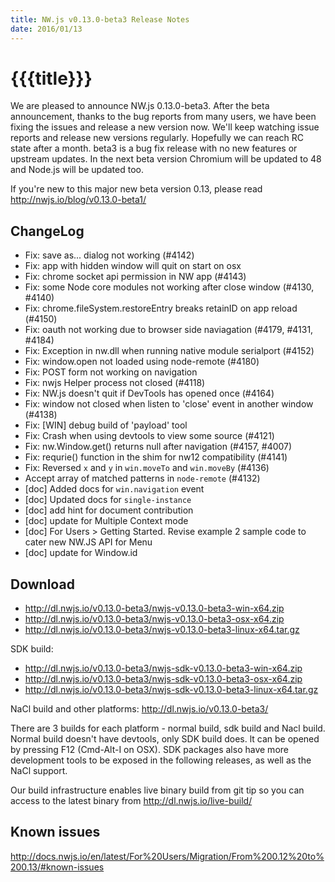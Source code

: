 ```yaml
---
title: NW.js v0.13.0-beta3 Release Notes
date: 2016/01/13
---
```

# {{{title}}}

We are pleased to announce NW.js 0.13.0-beta3. After the beta announcement,
thanks to the bug reports from many users, we have been fixing the issues and
release a new version now. We'll keep watching issue reports and release new versions
regularly. Hopefully we can reach RC state after a month. beta3 is a bug fix release
with no new features or upstream updates. In the next beta version Chromium will be
updated to 48 and Node.js will be updated too.

If you're new to this major new beta version 0.13, please read http://nwjs.io/blog/v0.13.0-beta1/

## ChangeLog

- Fix: save as... dialog not working (#4142)
- Fix: app with hidden window will quit on start on osx
- Fix: chrome socket api permission in NW app (#4143)
- Fix: some Node core modules not working after close window (#4130, #4140)
- Fix: chrome.fileSystem.restoreEntry breaks retainID on app reload (#4150)
- Fix: oauth not working due to browser side naviagation (#4179, #4131, #4184)
- Fix: Exception in nw.dll when running native module serialport (#4152)
- Fix: window.open not loaded using node-remote (#4180)
- Fix: POST form not working on navigation 
- Fix: nwjs Helper process not closed (#4118)
- Fix: NW.js doesn't quit if DevTools has opened once (#4164)
- Fix: window not closed when listen to 'close' event in another window (#4138)
- Fix: [WIN] debug build of 'payload' tool
- Fix: Crash when using devtools to view some source (#4121)
- Fix: nw.Window.get() returns null after navigation (#4157, #4007)
- Fix: requrie() function in the shim for nw12 compatibility (#4141)
- Fix: Reversed `x` and `y` in `win.moveTo` and `win.moveBy` (#4136)
- Accept array of matched patterns in `node-remote` (#4132)
- [doc] Added docs for `win.navigation` event
- [doc] Updated docs for `single-instance`
- [doc] add hint for document contribution
- [doc] update for Multiple Context mode
- [doc] For Users > Getting Started. Revise example 2 sample code to cater new NW.JS API for Menu
- [doc] update for Window.id

## Download 

* http://dl.nwjs.io/v0.13.0-beta3/nwjs-v0.13.0-beta3-win-x64.zip 
* http://dl.nwjs.io/v0.13.0-beta3/nwjs-v0.13.0-beta3-osx-x64.zip 
* http://dl.nwjs.io/v0.13.0-beta3/nwjs-v0.13.0-beta3-linux-x64.tar.gz 

SDK build: 
* http://dl.nwjs.io/v0.13.0-beta3/nwjs-sdk-v0.13.0-beta3-win-x64.zip 
* http://dl.nwjs.io/v0.13.0-beta3/nwjs-sdk-v0.13.0-beta3-osx-x64.zip 
* http://dl.nwjs.io/v0.13.0-beta3/nwjs-sdk-v0.13.0-beta3-linux-x64.tar.gz 

NaCl build and other platforms: http://dl.nwjs.io/v0.13.0-beta3/ 

There are 3 builds for each platform - normal build, sdk build and 
Nacl build. Normal build doesn't have devtools, only SDK build does. 
lt can be opened by pressing F12 (Cmd-Alt-I on OSX). SDK packages also 
have more development tools to be exposed in the following releases, 
as well as the NaCl support. 

Our build infrastructure enables live binary build from git tip so you 
can access to the latest binary from http://dl.nwjs.io/live-build/ 

## Known issues 

http://docs.nwjs.io/en/latest/For%20Users/Migration/From%200.12%20to%200.13/#known-issues 
